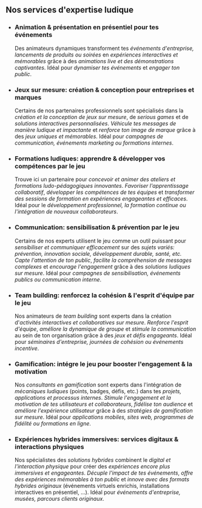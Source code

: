 ## Nos services d'expertise ludique

- ### Animation & présentation en présentiel pour tes événements

  Des animateurs dynamiques transforment tes _événements d'entreprise, lancements de produits ou soirées_ en
  _expériences interactives et mémorables_ grâce à des _animations live et des démonstrations
  captivantes_. Idéal pour _dynamiser tes événements_ et _engager ton public_.

- ### Jeux sur mesure: création & conception pour entreprises et marques

  Certains de nos partenaires professionnels sont spécialisés dans la _création et la conception de jeux sur mesure_, de _serious games_ et de _solutions interactives personnalisées_. _Véhicule tes messages de manière ludique et impactante_ et _renforce ton image de marque_ grâce à des _jeux uniques et
  mémorables_. Idéal pour _campagnes de communication, événements marketing ou formations internes_.

- ### Formations ludiques: apprendre & développer vos compétences par le jeu

  Trouve ici un partenaire pour _concevoir et animer des ateliers et formations ludo-pédagogiques innovantes_.
  _Favoriser l'apprentissage collaboratif_, _développer les compétences de tes équipes_ et
  _transformer des sessions de formation en expériences engageantes et efficaces_. Idéal pour le
  _développement professionnel, la formation continue ou l'intégration de nouveaux collaborateurs_.

- ### Communication: sensibilisation & prévention par le jeu

  Certains de nos experts utilisent le jeu comme un outil puissant pour _sensibiliser et communiquer
  efficacement_ sur des _sujets variés: prévention, innovation sociale, développement durable,
  santé, etc._ _Capte l'attention de ton public_, _facilite la compréhension de messages
  complexes_ et _encourage l'engagement_ grâce à des _solutions ludiques sur mesure_. Idéal pour
  _campagnes de sensibilisation, événements publics ou communication interne_.

- ### Team building: renforcez la cohésion & l'esprit d'équipe par le jeu

  Nos animateurs de _team building_ sont experts dans la création d'_activités interactives et
  collaboratives sur mesure_. _Renforce l'esprit d'équipe_, _améliore la dynamique de groupe_ et
  _stimule la communication_ au sein de ton organisation grâce à des _jeux et défis engageants_.
  Idéal pour _séminaires d'entreprise, journées de cohésion ou événements incentive_.

- ### Gamification: intégre le jeu pour booster l'engagement & la motivation

  Nos _consultants en gamification_ sont experts dans l'intégration de _mécaniques ludiques_
  (points, badges, défis, etc.) dans tes _projets, applications et processus internes_. _Stimule l'engagement et la motivation de tes utilisateurs et collaborateurs_, _fidélise ton audience_
  et _améliore l'expérience utilisateur_ grâce à des _stratégies de gamification sur mesure_. Idéal
  pour _applications mobiles, sites web, programmes de fidélité ou formations en ligne_.

- ### Expériences hybrides immersives: services digitaux & interactions physiques

  Nos spécialistes des _solutions hybrides_ combinent le _digital et l'interaction physique_ pour
  créer des _expériences encore plus immersives et engageantes_. _Décuple l'impact de tes événements_,
  _offre des expériences mémorables à ton public_ et _innove avec des formats hybrides originaux_ (événements virtuels enrichis, installations interactives en présentiel, ...).
  Idéal pour _événements d'entreprise, musées, parcours clients originaux_.
